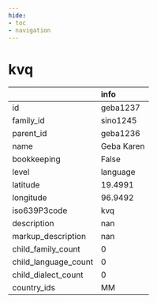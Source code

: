 ```yaml
---
hide:
- toc
- navigation
---
```

# kvq
|                      | info       |
|:---------------------|:-----------|
| id                   | geba1237   |
| family_id            | sino1245   |
| parent_id            | geba1236   |
| name                 | Geba Karen |
| bookkeeping          | False      |
| level                | language   |
| latitude             | 19.4991    |
| longitude            | 96.9492    |
| iso639P3code         | kvq        |
| description          | nan        |
| markup_description   | nan        |
| child_family_count   | 0          |
| child_language_count | 0          |
| child_dialect_count  | 0          |
| country_ids          | MM         |